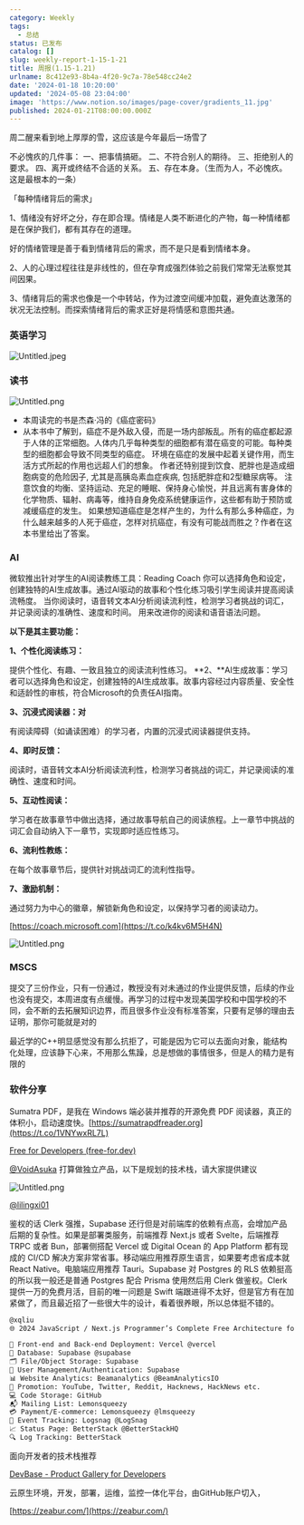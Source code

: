 ```yaml
---
category: Weekly
tags:
  - 总结
status: 已发布
catalog: []
slug: weekly-report-1-15-1-21
title: 周报(1.15-1.21)
urlname: 8c412e93-8b4a-4f20-9c7a-78e548cc24e2
date: '2024-01-18 10:20:00'
updated: '2024-05-08 23:04:00'
image: 'https://www.notion.so/images/page-cover/gradients_11.jpg'
published: 2024-01-21T08:00:00.000Z
---
```


周二醒来看到地上厚厚的雪，这应该是今年最后一场雪了


不必愧疚的几件事：
一、把事情搞砸。
二、不符合别人的期待。
三、拒绝别人的要求。
四、离开或终结不合适的关系。
五、存在本身。（生而为人，不必愧疚。这是最根本的一条）


「每种情绪背后的需求」


1、情绪没有好坏之分，存在即合理。情绪是人类不断进化的产物，每一种情绪都是在保护我们，都有其存在的道理。


好的情绪管理是善于看到情绪背后的需求，而不是只是看到情绪本身。


2、人的心理过程往往是非线性的，但在孕育成强烈体验之前我们常常无法察觉其间因果。


3、情绪背后的需求也像是一个中转站，作为过渡空间缓冲加载，避免直达激荡的状况无法控制。而探索情绪背后的需求正好是将情感和意图共通。


### 英语学习


![Untitled.jpeg](https://prod-files-secure.s3.us-west-2.amazonaws.com/5d24fe63-e567-4804-86f9-9fdc62e13082/faec46dc-9da5-4799-b905-c316418f1168/Untitled.jpeg?X-Amz-Algorithm=AWS4-HMAC-SHA256&X-Amz-Content-Sha256=UNSIGNED-PAYLOAD&X-Amz-Credential=ASIAZI2LB4665LBPL5SZ%2F20250223%2Fus-west-2%2Fs3%2Faws4_request&X-Amz-Date=20250223T053557Z&X-Amz-Expires=3600&X-Amz-Security-Token=IQoJb3JpZ2luX2VjENT%2F%2F%2F%2F%2F%2F%2F%2F%2F%2FwEaCXVzLXdlc3QtMiJHMEUCICSVItH7wDijzuTXM6yDZ1Dxj32dUoGFj%2BBWBxnCPVltAiEAt%2FOPTW8dlfe0lFoP3vw6pDm01kZ1KckuZOJKe834K1UqiAQI%2Ff%2F%2F%2F%2F%2F%2F%2F%2F%2F%2FARAAGgw2Mzc0MjMxODM4MDUiDNrJzHB1LdFiP5oeKCrcA5h%2BbZpObGNx4%2BtXGnv6m5PNFKJPdb6m%2B%2F14W4cOcwIMUt%2FcBhTJ4xG95KDVTKy9TZllFne823K7n26%2FkuPMAmxwZDp5BaHhP0%2F3HJC6Ru9ko2fCslZW%2FZREDaD60VpGsu%2FY%2FpSizh6%2BowfLPF5ilXMB46Cx2QLB9IL0j7b1sK5f6au1dgRR5r5ZyaMQPi72F7KlV98FG8eClNqNnG2POZvgcprXUGdHVtmXDfT%2B%2BhWRznrV1aZruBnIN9hgZqycr486dyQkrFgCiv%2F%2BG7J8vF7pK%2BFlQbeG%2BX9MGaDDZTGVdS1DSUeVImRBd0ZzrVkNV3u4T2lNSB6UWC%2FZN0yB0kHgwwFm9Ut83KTeBwNvq%2B9NNaV0ljqVivEPy8E4IDblYvIvHbBFcZcAoJBJ%2B9lt1yaXBNV8Vz2cAJxBqDUwySe7vlqbnwMc8NyVO69q0yxClyT%2Bodkd5TeioILKDdYX8AH5IWfREbj1JzpzlrrQ39jlCXEKY139TpVINCd5hxAs6BAUny2jTapYnr5RKSV3KJJi0WFbJ4XeyljmtP0HTcKfT%2BU5jr9bgb%2FooL3NXaN79hn10bBgx86V3rAjWZO5oufA4JdHquK1Pe2mBKA%2FBTwPcCRsfTJGqXQh59OlMNfA6r0GOqUB30TBgZWFgu2YORhX%2BwJya%2FcEwthLnACCwyylBBw1si3G85pFPQs6QjjLPoMxT2YIuRJ6W4JU5ZLkuhMxqFuR2T7SMSU5LHROU5yjZd%2FhVYGDOzwNd8VKEEdzjWB8M%2F5zNV1xq2K2xPbE24kpcUeqwrUx3ck%2BEFlqeLf%2F6Dls8%2BsNvcgpjVOYS3CKN8euTj320wdPmgIj%2FjaEqYlu%2FzeVHUBKqMWy&X-Amz-Signature=92ec1d73e494f8afd6f8088fbfcad78b62d4648b80acf814620b5f7f4046f79c&X-Amz-SignedHeaders=host&x-id=GetObject)


### 读书


![Untitled.png](https://prod-files-secure.s3.us-west-2.amazonaws.com/5d24fe63-e567-4804-86f9-9fdc62e13082/08aff459-da99-4ed5-87c6-1f4c95b62ac3/Untitled.png?X-Amz-Algorithm=AWS4-HMAC-SHA256&X-Amz-Content-Sha256=UNSIGNED-PAYLOAD&X-Amz-Credential=ASIAZI2LB4665LBPL5SZ%2F20250223%2Fus-west-2%2Fs3%2Faws4_request&X-Amz-Date=20250223T053557Z&X-Amz-Expires=3600&X-Amz-Security-Token=IQoJb3JpZ2luX2VjENT%2F%2F%2F%2F%2F%2F%2F%2F%2F%2FwEaCXVzLXdlc3QtMiJHMEUCICSVItH7wDijzuTXM6yDZ1Dxj32dUoGFj%2BBWBxnCPVltAiEAt%2FOPTW8dlfe0lFoP3vw6pDm01kZ1KckuZOJKe834K1UqiAQI%2Ff%2F%2F%2F%2F%2F%2F%2F%2F%2F%2FARAAGgw2Mzc0MjMxODM4MDUiDNrJzHB1LdFiP5oeKCrcA5h%2BbZpObGNx4%2BtXGnv6m5PNFKJPdb6m%2B%2F14W4cOcwIMUt%2FcBhTJ4xG95KDVTKy9TZllFne823K7n26%2FkuPMAmxwZDp5BaHhP0%2F3HJC6Ru9ko2fCslZW%2FZREDaD60VpGsu%2FY%2FpSizh6%2BowfLPF5ilXMB46Cx2QLB9IL0j7b1sK5f6au1dgRR5r5ZyaMQPi72F7KlV98FG8eClNqNnG2POZvgcprXUGdHVtmXDfT%2B%2BhWRznrV1aZruBnIN9hgZqycr486dyQkrFgCiv%2F%2BG7J8vF7pK%2BFlQbeG%2BX9MGaDDZTGVdS1DSUeVImRBd0ZzrVkNV3u4T2lNSB6UWC%2FZN0yB0kHgwwFm9Ut83KTeBwNvq%2B9NNaV0ljqVivEPy8E4IDblYvIvHbBFcZcAoJBJ%2B9lt1yaXBNV8Vz2cAJxBqDUwySe7vlqbnwMc8NyVO69q0yxClyT%2Bodkd5TeioILKDdYX8AH5IWfREbj1JzpzlrrQ39jlCXEKY139TpVINCd5hxAs6BAUny2jTapYnr5RKSV3KJJi0WFbJ4XeyljmtP0HTcKfT%2BU5jr9bgb%2FooL3NXaN79hn10bBgx86V3rAjWZO5oufA4JdHquK1Pe2mBKA%2FBTwPcCRsfTJGqXQh59OlMNfA6r0GOqUB30TBgZWFgu2YORhX%2BwJya%2FcEwthLnACCwyylBBw1si3G85pFPQs6QjjLPoMxT2YIuRJ6W4JU5ZLkuhMxqFuR2T7SMSU5LHROU5yjZd%2FhVYGDOzwNd8VKEEdzjWB8M%2F5zNV1xq2K2xPbE24kpcUeqwrUx3ck%2BEFlqeLf%2F6Dls8%2BsNvcgpjVOYS3CKN8euTj320wdPmgIj%2FjaEqYlu%2FzeVHUBKqMWy&X-Amz-Signature=88deabf4f90ac1c1dd6ffc644da7ea2faaaf48c2038aed685436630b05744c59&X-Amz-SignedHeaders=host&x-id=GetObject)

- 本周读完的书是杰森·冯的《癌症密码》
- 从本书中了解到，癌症不是外敌入侵，而是一场内部叛乱。所有的癌症都起源于人体的正常细胞。人体内几乎每种类型的细胞都有潜在癌变的可能。每种类型的细胞都会导致不同类型的癌症。
环境在癌症的发展中起着关键作用，而生活方式所起的作用也远超人们的想象。
作者还特别提到饮食、肥胖也是造成细胞病变的危险因子, 尤其是高胰岛素血症疾病, 包括肥胖症和2型糖尿病等。
注意饮食的均衡、坚持运动、充足的睡眠、保持身心愉悦，并且远离有害身体的化学物质、辐射、病毒等，维持自身免疫系统健康运作，这些都有助于预防或减缓癌症的发生。
如果想知道癌症是怎样产生的，为什么有那么多种癌症，为什么越来越多的人死于癌症，怎样对抗癌症，有没有可能战而胜之？作者在这本书里给出了答案。

### AI


微软推出针对学生的AI阅读教练工具：Reading Coach
你可以选择角色和设定，创建独特的AI生成故事。通过AI驱动的故事和个性化练习吸引学生阅读并提高阅读流畅度。
当你阅读时，语音转文本AI分析阅读流利性，检测学习者挑战的词汇，并记录阅读的准确性、速度和时间。
用来改进你的阅读和语音语法问题。


**以下是其主要功能：**


**1、个性化阅读练习：**


提供个性化、有趣、一致且独立的阅读流利性练习。
**2、**AI生成故事：学习者可以选择角色和设定，创建独特的AI生成故事。故事内容经过内容质量、安全性和适龄性的审核，符合Microsoft的负责任AI指南。


**3、沉浸式阅读器：对**


有阅读障碍（如诵读困难）的学习者，内置的沉浸式阅读器提供支持。


**4、即时反馈：**


阅读时，语音转文本AI分析阅读流利性，检测学习者挑战的词汇，并记录阅读的准确性、速度和时间。


**5、互动性阅读：**


学习者在故事章节中做出选择，通过故事导航自己的阅读旅程。上一章节中挑战的词汇会自动纳入下一章节，实现即时适应性练习。


**6、流利性教练：**


在每个故事章节后，提供针对挑战词汇的流利性指导。


**7、激励机制：**


通过努力为中心的徽章，解锁新角色和设定，以保持学习者的阅读动力。


[https://coach.microsoft.com](https://t.co/k4kv6M5H4N)


![Untitled.png](https://prod-files-secure.s3.us-west-2.amazonaws.com/5d24fe63-e567-4804-86f9-9fdc62e13082/8f53d036-0cfc-469d-a837-f15107675ae4/Untitled.png?X-Amz-Algorithm=AWS4-HMAC-SHA256&X-Amz-Content-Sha256=UNSIGNED-PAYLOAD&X-Amz-Credential=ASIAZI2LB4665LBPL5SZ%2F20250223%2Fus-west-2%2Fs3%2Faws4_request&X-Amz-Date=20250223T053557Z&X-Amz-Expires=3600&X-Amz-Security-Token=IQoJb3JpZ2luX2VjENT%2F%2F%2F%2F%2F%2F%2F%2F%2F%2FwEaCXVzLXdlc3QtMiJHMEUCICSVItH7wDijzuTXM6yDZ1Dxj32dUoGFj%2BBWBxnCPVltAiEAt%2FOPTW8dlfe0lFoP3vw6pDm01kZ1KckuZOJKe834K1UqiAQI%2Ff%2F%2F%2F%2F%2F%2F%2F%2F%2F%2FARAAGgw2Mzc0MjMxODM4MDUiDNrJzHB1LdFiP5oeKCrcA5h%2BbZpObGNx4%2BtXGnv6m5PNFKJPdb6m%2B%2F14W4cOcwIMUt%2FcBhTJ4xG95KDVTKy9TZllFne823K7n26%2FkuPMAmxwZDp5BaHhP0%2F3HJC6Ru9ko2fCslZW%2FZREDaD60VpGsu%2FY%2FpSizh6%2BowfLPF5ilXMB46Cx2QLB9IL0j7b1sK5f6au1dgRR5r5ZyaMQPi72F7KlV98FG8eClNqNnG2POZvgcprXUGdHVtmXDfT%2B%2BhWRznrV1aZruBnIN9hgZqycr486dyQkrFgCiv%2F%2BG7J8vF7pK%2BFlQbeG%2BX9MGaDDZTGVdS1DSUeVImRBd0ZzrVkNV3u4T2lNSB6UWC%2FZN0yB0kHgwwFm9Ut83KTeBwNvq%2B9NNaV0ljqVivEPy8E4IDblYvIvHbBFcZcAoJBJ%2B9lt1yaXBNV8Vz2cAJxBqDUwySe7vlqbnwMc8NyVO69q0yxClyT%2Bodkd5TeioILKDdYX8AH5IWfREbj1JzpzlrrQ39jlCXEKY139TpVINCd5hxAs6BAUny2jTapYnr5RKSV3KJJi0WFbJ4XeyljmtP0HTcKfT%2BU5jr9bgb%2FooL3NXaN79hn10bBgx86V3rAjWZO5oufA4JdHquK1Pe2mBKA%2FBTwPcCRsfTJGqXQh59OlMNfA6r0GOqUB30TBgZWFgu2YORhX%2BwJya%2FcEwthLnACCwyylBBw1si3G85pFPQs6QjjLPoMxT2YIuRJ6W4JU5ZLkuhMxqFuR2T7SMSU5LHROU5yjZd%2FhVYGDOzwNd8VKEEdzjWB8M%2F5zNV1xq2K2xPbE24kpcUeqwrUx3ck%2BEFlqeLf%2F6Dls8%2BsNvcgpjVOYS3CKN8euTj320wdPmgIj%2FjaEqYlu%2FzeVHUBKqMWy&X-Amz-Signature=9533c49d54fa1581882b845e5b86ba416e9bbb6c44b4ca163cd19d4318b4ff62&X-Amz-SignedHeaders=host&x-id=GetObject)


### MSCS


提交了三份作业，只有一份通过，教授没有对未通过的作业提供反馈，后续的作业也没有提交，本周进度有点缓慢。再学习的过程中发现美国学校和中国学校的不同，会不断的去拓展知识边界，而且很多作业没有标准答案，只要有足够的理由去证明，那你可能就是对的


最近学的C++明显感觉没有那么抗拒了，可能是因为它可以去面向对象，能结构化处理，应该静下心来，不用那么焦躁，总是想做的事情很多，但是人的精力是有限的


### 软件分享


Sumatra PDF，是我在 Windows 端必装并推荐的开源免费 PDF 阅读器，真正的体积小，启动速度快。[https://sumatrapdfreader.org](https://t.co/1VNYwxRL7L)


[Free for Developers (free-for.dev)](https://free-for.dev/#/)


[@VoidAsuka](https://twitter.com/VoidAsuka) 打算做独立产品，以下是规划的技术栈，请大家提供建议


![Untitled.png](https://prod-files-secure.s3.us-west-2.amazonaws.com/5d24fe63-e567-4804-86f9-9fdc62e13082/93561a3c-b2bc-4a43-bbc5-67e3f740ed5e/Untitled.png?X-Amz-Algorithm=AWS4-HMAC-SHA256&X-Amz-Content-Sha256=UNSIGNED-PAYLOAD&X-Amz-Credential=ASIAZI2LB4665LBPL5SZ%2F20250223%2Fus-west-2%2Fs3%2Faws4_request&X-Amz-Date=20250223T053557Z&X-Amz-Expires=3600&X-Amz-Security-Token=IQoJb3JpZ2luX2VjENT%2F%2F%2F%2F%2F%2F%2F%2F%2F%2FwEaCXVzLXdlc3QtMiJHMEUCICSVItH7wDijzuTXM6yDZ1Dxj32dUoGFj%2BBWBxnCPVltAiEAt%2FOPTW8dlfe0lFoP3vw6pDm01kZ1KckuZOJKe834K1UqiAQI%2Ff%2F%2F%2F%2F%2F%2F%2F%2F%2F%2FARAAGgw2Mzc0MjMxODM4MDUiDNrJzHB1LdFiP5oeKCrcA5h%2BbZpObGNx4%2BtXGnv6m5PNFKJPdb6m%2B%2F14W4cOcwIMUt%2FcBhTJ4xG95KDVTKy9TZllFne823K7n26%2FkuPMAmxwZDp5BaHhP0%2F3HJC6Ru9ko2fCslZW%2FZREDaD60VpGsu%2FY%2FpSizh6%2BowfLPF5ilXMB46Cx2QLB9IL0j7b1sK5f6au1dgRR5r5ZyaMQPi72F7KlV98FG8eClNqNnG2POZvgcprXUGdHVtmXDfT%2B%2BhWRznrV1aZruBnIN9hgZqycr486dyQkrFgCiv%2F%2BG7J8vF7pK%2BFlQbeG%2BX9MGaDDZTGVdS1DSUeVImRBd0ZzrVkNV3u4T2lNSB6UWC%2FZN0yB0kHgwwFm9Ut83KTeBwNvq%2B9NNaV0ljqVivEPy8E4IDblYvIvHbBFcZcAoJBJ%2B9lt1yaXBNV8Vz2cAJxBqDUwySe7vlqbnwMc8NyVO69q0yxClyT%2Bodkd5TeioILKDdYX8AH5IWfREbj1JzpzlrrQ39jlCXEKY139TpVINCd5hxAs6BAUny2jTapYnr5RKSV3KJJi0WFbJ4XeyljmtP0HTcKfT%2BU5jr9bgb%2FooL3NXaN79hn10bBgx86V3rAjWZO5oufA4JdHquK1Pe2mBKA%2FBTwPcCRsfTJGqXQh59OlMNfA6r0GOqUB30TBgZWFgu2YORhX%2BwJya%2FcEwthLnACCwyylBBw1si3G85pFPQs6QjjLPoMxT2YIuRJ6W4JU5ZLkuhMxqFuR2T7SMSU5LHROU5yjZd%2FhVYGDOzwNd8VKEEdzjWB8M%2F5zNV1xq2K2xPbE24kpcUeqwrUx3ck%2BEFlqeLf%2F6Dls8%2BsNvcgpjVOYS3CKN8euTj320wdPmgIj%2FjaEqYlu%2FzeVHUBKqMWy&X-Amz-Signature=c3013482aef6cbceca91cbf4af64bd5b3a33312b20375b4cbd8bbf3431addfd0&X-Amz-SignedHeaders=host&x-id=GetObject)


[@lilingxi01](https://twitter.com/lilingxi01)


鉴权的话 Clerk 强推，Supabase 还行但是对前端库的依赖有点高，会增加产品后期的复杂性。如果是部署类服务，前端推荐 Next.js 或者 Svelte，后端推荐 TRPC 或者 Bun，部署侧搭配 Vercel 或 Digital Ocean 的 App Platform 都有现成的 CI/CD 解决方案非常省事。移动端应用推荐原生语言，如果要考虑省成本就 React Native。电脑端应用推荐 Tauri。Supabase 对 Postgres 的 RLS 依赖挺高的所以我一般还是普通 Postgres 配合 Prisma 使用然后用 Clerk 做鉴权。Clerk 提供一万的免费月活，目前的唯一问题是 Swift 端跟进得不太好，但是官方有在加紧做了，而且最近招了一些很大牛的设计，看着很养眼，所以总体挺不错的。


```markdown
@xqliu
🌐 2024 JavaScript / Next.js Programmer’s Complete Free Architecture for solo entrepreneur:

🔧 Front-end and Back-end Deployment: Vercel @vercel
💾 Database: Supabase @supabase
🗂️ File/Object Storage: Supabase
👥 User Management/Authentication: Supabase
📊 Website Analytics: Beamanalytics @BeamAnalyticsIO
📣 Promotion: YouTube, Twitter, Reddit, Hacknews, HackNews etc. 
💻 Code Storage: GitHub
📬 Mailing List: Lemonsqueezy
💳 Payment/E-commerce: Lemonsqueezy @lmsqueezy
📌 Event Tracking: Logsnag @LogSnag
📈 Status Page: BetterStack @BetterStackHQ
🔍 Log Tracking: BetterStack
```


面向开发者的技术栈推荐


[DevBase - Product Gallery for Developers](https://devbase.fyi/)


云原生环境，开发，部署，运维，监控一体化平台，由GitHub账户切入，


[https://zeabur.com/](https://zeabur.com/)

